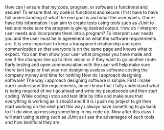 How can I ensure that my code, program, or software is functional and secure?
  To ensure that my code is functional and secure I first have to have full understanding of what the end goal is and what the user wants. Once i have this information I can aim to create tests using tools such as JUnit to test and make sure the program is giving desired output.
How do I interpret user needs and incorporate them into a program?
  To interpret user needs you and the user must be in agreement on what the software requirements are. It is very important to keep a transparent relationship and open communication so that everyone is on the same page and knows what to expect. You can then show your user what 
  progress you have made and see if the changes line up to their vision or if they want to go another route. Early testing and open communication with the user will help make sure there isnt bugs or that your not designing useless software costing the company money and time for nothing
How do I approach designing software?
  The way i approach designing software is simple. First i make sure i understand the requirements, once i know that i fully understand what is being required of me I go ahead and write my pseudocode and then start coding. While coding i stop and test little by little and make sure that
  everything is working as it should and if it is i push my project to git then start working on the next part this way i always have something to go back to if i do wind up messing something in my code up. Now after this class I will start using testing such as JUnit as i see
  the advantages of such tools and how benificial they are.
